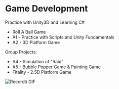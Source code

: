 # Game Development
Practice with Unity3D and Learning C#
 - Roll A Ball Game
 - A1 - Practice with Scripts and Unity Fundamentals
 - A2 - 3D Platform Game
 
 Group Projects:
 - A4 - Simulation of "Raid"
 - A5 - Bubble Popper Game & Painting Game
 - Fitality - 2.5D Platform Game

![Recordit GIF](http://g.recordit.co/0iwNaummdb.gif)
